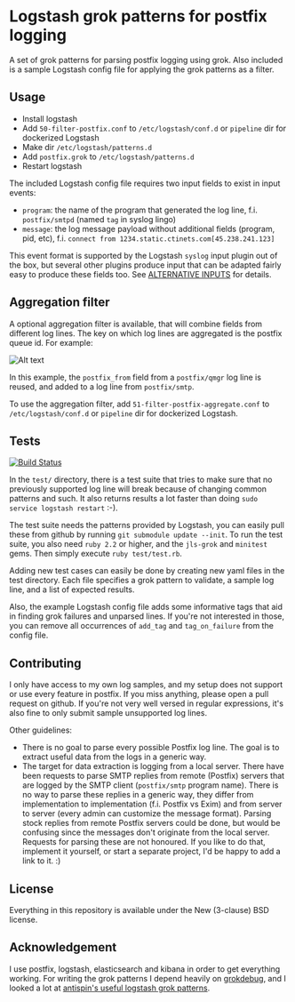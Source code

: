 Logstash grok patterns for postfix logging
==========================================

A set of grok patterns for parsing postfix logging using grok. Also included is a sample Logstash config file for applying the grok patterns as a filter.

Usage
-----

- Install logstash
- Add `50-filter-postfix.conf` to `/etc/logstash/conf.d` or `pipeline` dir for dockerized Logstash
- Make dir `/etc/logstash/patterns.d`
- Add `postfix.grok` to `/etc/logstash/patterns.d`
- Restart logstash

The included Logstash config file requires two input fields to exist in input events:

- `program`: the name of the program that generated the log line, f.i. `postfix/smtpd` (named `tag` in syslog lingo)
- `message`: the log message payload without additional fields (program, pid, etc), f.i. `connect from 1234.static.ctinets.com[45.238.241.123]`

This event format is supported by the Logstash `syslog` input plugin out of the box, but several other plugins produce input that can be adapted fairly easy to produce these fields too. See [ALTERNATIVE INPUTS](ALTERNATIVE-INPUTS.md) for details.

Aggregation filter
-----

A optional aggregation filter is available, that will combine fields from different log lines. The key on which log lines are aggregated is the postfix queue id. For example:

![Alt text](aggregation_example_pic.jpg?raw=true)

In this example, the `postfix_from` field from a `postfix/qmgr` log line is reused, and added to a log line from `postfix/smtp`.

To use the aggregation filter, add `51-filter-postfix-aggregate.conf` to `/etc/logstash/conf.d` or `pipeline` dir for dockerized Logstash.


Tests
-----

[![Build Status](https://travis-ci.org/whyscream/postfix-grok-patterns.svg?branch=master)](https://travis-ci.org/whyscream/postfix-grok-patterns)

In the `test/` directory, there is a test suite that tries to make sure that no previously supported log line will break because of changing common patterns and such. It also returns results a lot faster than doing `sudo service logstash restart` :-).

The test suite needs the patterns provided by Logstash, you can easily pull these from github by running `git submodule update --init`. To run the test suite, you also need `ruby 2.2` or higher, and the `jls-grok` and `minitest` gems. Then simply execute `ruby test/test.rb`.

Adding new test cases can easily be done by creating new yaml files in the test directory. Each file specifies a grok pattern to validate, a sample log line, and a list of expected results.

Also, the example Logstash config file adds some informative tags that aid in finding grok failures and unparsed lines. If you're not interested in those, you can remove all occurrences of `add_tag` and `tag_on_failure` from the config file.

Contributing
------------

I only have access to my own log samples, and my setup does not support or use every feature in postfix. If you miss anything, please open a pull request on github. If you're not very well versed in regular expressions, it's also fine to only submit sample unsupported log lines.

Other guidelines:
- There is no goal to parse every possible Postfix log line. The goal is to extract useful data from the logs in a generic way.
- The target for data extraction is logging from a local server. There have been requests to parse SMTP replies from remote (Postfix) servers that are logged by the SMTP client (`postfix/smtp` program name). There is no way to parse these replies in a generic way, they differ from implementation to implementation (f.i. Postfix vs Exim) and from server to server (every admin can customize the message format). Parsing stock replies from remote Postfix servers could be done, but would be confusing since the messages don't originate from the local server. Requests for parsing these are not honoured. If you like to do that, implement it yourself, or start a separate project, I'd be happy to add a link to it. :)

License
-------

Everything in this repository is available under the New (3-clause) BSD license.

Acknowledgement
---------------
I use postfix, logstash, elasticsearch and kibana in order to get everything working.
For writing the grok patterns I depend heavily on [grokdebug](https://grokdebug.herokuapp.com/), and I looked a lot at [antispin's useful logstash grok patterns](http://antisp.in/2014/04/useful-logstash-grok-patterns/).
